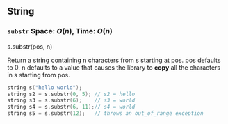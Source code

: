 ## String

### `substr` Space: $O(n)$, Time: $O(n)$

s.substr(pos, n) 

Return a string containing n characters from s starting at pos. pos defaults to 0. n defaults to a value that causes the library to **copy** all the characters in s starting from pos.

```c
string s("hello world");
string s2 = s.substr(0, 5); // s2 = hello
string s3 = s.substr(6);    // s3 = world
string s4 = s.substr(6, 11);// s4 = world
string s5 = s.substr(12);   // throws an out_of_range exception
```

